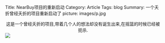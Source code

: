 Title: NearBuy项目的重新启动
Category: Article
Tags: blog
Summary: 一个夭折曾经夭折的项目重新启动了
picture: images/p.jpg

<center>这是一个曾经夭折的项目,带着几个人的想法却没有诞生出来,在摇篮的时候已经被扼杀.</center>

<img src="/images/near-buy-homepage.jpg">
